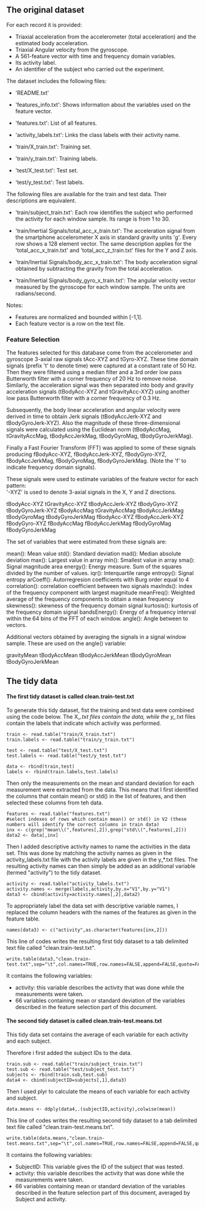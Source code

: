 ## The original dataset  

For each record it is provided:

- Triaxial acceleration from the accelerometer (total acceleration) and the estimated body acceleration.
- Triaxial Angular velocity from the gyroscope. 
- A 561-feature vector with time and frequency domain variables. 
- Its activity label. 
- An identifier of the subject who carried out the experiment.

The dataset includes the following files:

- 'README.txt'

- 'features_info.txt': Shows information about the variables used on the feature vector.

- 'features.txt': List of all features.

- 'activity_labels.txt': Links the class labels with their activity name.

- 'train/X_train.txt': Training set.

- 'train/y_train.txt': Training labels.

- 'test/X_test.txt': Test set.

- 'test/y_test.txt': Test labels.

The following files are available for the train and test data. Their descriptions are equivalent. 

- 'train/subject_train.txt': Each row identifies the subject who performed the activity for each window sample. Its range is from 1 to 30. 

- 'train/Inertial Signals/total_acc_x_train.txt': The acceleration signal from the smartphone accelerometer X axis in standard gravity units 'g'. Every row shows a 128 element vector. The same description applies for the 'total_acc_x_train.txt' and 'total_acc_z_train.txt' files for the Y and Z axis. 

- 'train/Inertial Signals/body_acc_x_train.txt': The body acceleration signal obtained by subtracting the gravity from the total acceleration. 

- 'train/Inertial Signals/body_gyro_x_train.txt': The angular velocity vector measured by the gyroscope for each window sample. The units are radians/second. 

Notes: 
- Features are normalized and bounded within [-1,1].
- Each feature vector is a row on the text file.

### Feature Selection 


The features selected for this database come from the accelerometer and gyroscope 3-axial raw signals tAcc-XYZ and tGyro-XYZ. These time domain signals (prefix 't' to denote time) were captured at a constant rate of 50 Hz. Then they were filtered using a median filter and a 3rd order low pass Butterworth filter with a corner frequency of 20 Hz to remove noise. Similarly, the acceleration signal was then separated into body and gravity acceleration signals (tBodyAcc-XYZ and tGravityAcc-XYZ) using another low pass Butterworth filter with a corner frequency of 0.3 Hz. 

Subsequently, the body linear acceleration and angular velocity were derived in time to obtain Jerk signals (tBodyAccJerk-XYZ and tBodyGyroJerk-XYZ). Also the magnitude of these three-dimensional signals were calculated using the Euclidean norm (tBodyAccMag, tGravityAccMag, tBodyAccJerkMag, tBodyGyroMag, tBodyGyroJerkMag). 

Finally a Fast Fourier Transform (FFT) was applied to some of these signals producing fBodyAcc-XYZ, fBodyAccJerk-XYZ, fBodyGyro-XYZ, fBodyAccJerkMag, fBodyGyroMag, fBodyGyroJerkMag. (Note the 'f' to indicate frequency domain signals). 

These signals were used to estimate variables of the feature vector for each pattern:  
'-XYZ' is used to denote 3-axial signals in the X, Y and Z directions.

tBodyAcc-XYZ
tGravityAcc-XYZ
tBodyAccJerk-XYZ
tBodyGyro-XYZ
tBodyGyroJerk-XYZ
tBodyAccMag
tGravityAccMag
tBodyAccJerkMag
tBodyGyroMag
tBodyGyroJerkMag
fBodyAcc-XYZ
fBodyAccJerk-XYZ
fBodyGyro-XYZ
fBodyAccMag
fBodyAccJerkMag
fBodyGyroMag
fBodyGyroJerkMag

The set of variables that were estimated from these signals are: 

mean(): Mean value
std(): Standard deviation
mad(): Median absolute deviation 
max(): Largest value in array
min(): Smallest value in array
sma(): Signal magnitude area
energy(): Energy measure. Sum of the squares divided by the number of values. 
iqr(): Interquartile range 
entropy(): Signal entropy
arCoeff(): Autorregresion coefficients with Burg order equal to 4
correlation(): correlation coefficient between two signals
maxInds(): index of the frequency component with largest magnitude
meanFreq(): Weighted average of the frequency components to obtain a mean frequency
skewness(): skewness of the frequency domain signal 
kurtosis(): kurtosis of the frequency domain signal 
bandsEnergy(): Energy of a frequency interval within the 64 bins of the FFT of each window.
angle(): Angle between to vectors.

Additional vectors obtained by averaging the signals in a signal window sample. These are used on the angle() variable:

gravityMean
tBodyAccMean
tBodyAccJerkMean
tBodyGyroMean
tBodyGyroJerkMean

## The tidy data

#### The first tidy dataset is called clean.train-test.txt

To generate this tidy dataset, fist the training and test data were combined using the code below. 
The X_*.txt files contain the data, while the y_*.txt files contain the labels that indicate which activity was performed.

```
train <- read.table("train/X_train.txt")
train.labels <- read.table("train/y_train.txt")

test <- read.table("test/X_test.txt")
test.labels <- read.table("test/y_test.txt")

data <- rbind(train,test)
labels <- rbind(train.labels,test.labels)
```

Then only the measurements on the mean and standard deviation for each measurement were extracted from the data. This means that I first identified the columns that contain mean() or std() in the list of features, and then selected these columns from teh data. 

```
features <- read.table("features.txt")
#select indexes of rows which contain mean() or std() in V2 (these numbers will identify the correct columns in train data)
inx <- c(grep("mean\\(",features[,2]),grep("std\\(",features[,2]))
data2 <- data[,inx]
```

Then I added descriptive activity names to name the activities in the data set. This was done by matching the activity names as given in the activity_labels.txt file with the activity labels are given in the y_*.txt files.
The resulting activity names can then simply be added as an additional variable (termed "activity") to the tidy dataset.

```
activity <- read.table("activity_labels.txt")
activity.names <- merge(labels,activity,by.x="V1",by.y="V1")
data3 <- cbind(activity=activity.names[,2],data2)
```

To appropriately label the data set with descriptive variable names, I replaced the column headers with the names of the features as given in the feature table. 

```
names(data3) <- c("activity",as.character(features[inx,2]))
```

This line of codes writes the resulting first tidy dataset to a tab delimited text file called "clean.train-test.txt".

```
write.table(data3,"clean.train-test.txt",sep="\t",col.names=TRUE,row.names=FALSE,append=FALSE,quote=FALSE)
```

It contains the following variables:
- activity: this variable describes the activity that was done while the measurements were taken. 
- 66 variables containing mean or standard deviation of the variables described in the feature selection part of this document. 

#### The second tidy dataset is called clean.train-test.means.txt

This tidy data set contains the average of each variable for each activity and each subject.

Therefore i first added the subject IDs to the data.

```
train.sub <- read.table("train/subject_train.txt")
test.sub <- read.table("test/subject_test.txt")
subjects <- rbind(train.sub,test.sub)
data4 <- cbind(subjectID=subjects[,1],data3)
```

Then I used plyr to calculate the means of each variable for each activity and subject.

```
data.means <- ddply(data4,.(subjectID,activity),colwise(mean))
```

This line of codes writes the resulting second tidy dataset to a tab delimited text file called "clean.train-test.means.txt".

```
write.table(data.means,"clean.train-test.means.txt",sep="\t",col.names=TRUE,row.names=FALSE,append=FALSE,quote=FALSE)
```

It contains the following variables:
- SubjectID: This variable gives the ID of the subject that was tested.
- activity: this variable describes the activity that was done while the measurements were taken. 
- 66 variables containing mean or standard deviation of the variables described in the feature selection part of this document, averaged by Subject and activity. 

